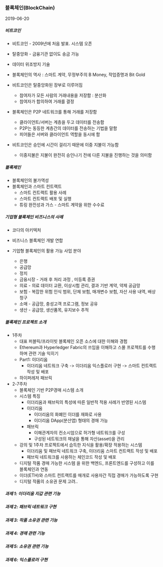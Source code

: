 ### 블록체인(BlockChain)



2019-06-20



##### 비트코인

* 비트코인 - 2009년에 처음 발표. 시스템 오픈
* 탈중앙화 - 금융기관 없이도 송금 가능
* 데이터 위조방지 기술
* 블록체인의 역사 : 스마트 계약, 무정부주의 B Money, 작업증명과 Bit Gold

* 비트코인은 탈중앙화된 장부로 이루어짐
  * 참여자가 모든 사람의 거래내용을 저장함 : 분산화
  * 참여자가 합의하여 거래를 결정
* 블록체인은  P2P 네트워크를 통해 거래를 저장함
  * 클라이언트/서버는 계층을 두고 데이터를 전송함
  * P2P는 동등한 계층간의 데이터를 전송하는 기법을 말함
  * 피어들은 서버와 클라이언트 역할을 동시에 함
* 비트코인은 승인에 시간이 걸리기 때문에 이중 지불이 가능함
  * 이중지불은 지불이 완전히 승인나기 전에 다른 지불을 진행하는 것을 의미함



##### 블록체인

* 블록체인의 불가역성 
* 블록체인과 스마트 컨트랙트
  * 스마트 컨트랙트 활용 사례
  * 스마트 컨트랙트 배포 및 실행
  * 튜링 완전성과 가스 - 스마트 계약을 위한 수수료



##### 기업형 블록체인 비즈니스의 사례

* 코다의 아키텍처
* 비즈니스 블록체인 개발 연합

* 기업형 블록체인의 활용 가능 사업 분야
  * 은행
  * 공급망
  * 정치
  * 금융시장 - 거래 후 처리 과정 , 미등록 증권
  * 의료 - 의료 데이터 교환, 이상시험 관리, 결과 기반 계약, 약제 공급망
  * 보험 - 복잡한 위험 인식 범위, 단체 보험, 매개변수 보험, 자산 사용 내역, 배상 청구
  * 소매 - 공급망, 충성고객 프로그램, 정보 공유
  * 생산 - 공급망, 생산품목, 유지보수 추적



##### 블록체인 프로젝트 소개

* 1주차 
  * 대표 퍼블릭/프라이빗 블록체인 오픈 소스에 대한 이해와 경험
  * Ethereum과  Hyperledger Fabric의 쓰임을 이해하고 스몰 프로젝트를 수행하며 관련 기술 익히기
  * Part1: 이더리움
    * 이더리움 네트워크 구축 -> 이더리움 익스플로러 구현 -> 스마트 컨트랙트 작성 및 배포
  * 하이퍼레저 패브릭
* 2-7주차
  * 블록체인 기반 P2P경매 시스템 소개
  * 시스템 특징
    * 이더리움과 패브릭의 특성에 따른 일반적 적용 사례가 반영된 시스템
    * 이더리움 
      * 이더리움의 화폐인 이더를 재화로 사용
      * 이더리움 DApp(분산앱) 형태의 경매 가능
    * 패브릭
      * 이해관계자의 컨소시엄으로 허가형 네트워크를 구성
      * 구성된 네트워크의 채널을 통해 자산(asset)을 관리
  * 강의 및 1주차 프로젝트에서 습득한 지식을 활용/확장 적용하는 시스템
    * 이더리움 및 패브릭 네트워크 구축, 이더리움 스마트 컨트랙트 작성 및 배포
    * 패브릭 네트워크를 사용하는 체인코드 작성 및 배포
  * 디지털 작품 경매 가능한 시스템 을 위한 백엔드, 프론트엔드를 구성하고 이를 블록체인과 연동
  * 이더(ETH)와 스마트 컨트랙트를 매개로 사용자간 직접 경매가 가능하도록 구현
  * 디지털 작품의 소유권 문제 고려..



##### 과제 1: 이더리움 지갑 관련 기능

##### 과제 2: 패브릭 네트워크 구현

##### 과제 3: 작품 소유권 관련 기능

##### 과제 4: 경매 관련 기능

##### 과제 5: 소유권 관련 기능

##### 과제 6: 익스플로러 구현